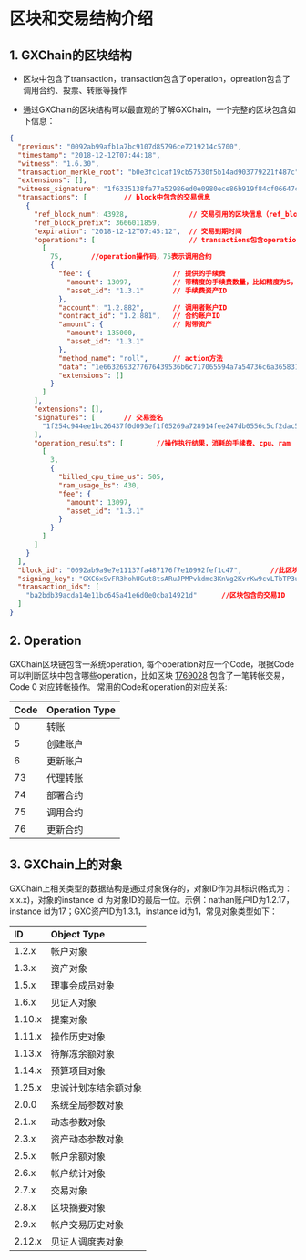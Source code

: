# 区块和交易结构介绍

## 1. GXChain的区块结构

- 区块中包含了transaction，transaction包含了operation，opreation包含了调用合约、投票、转账等操作


- 通过GXChain的区块结构可以最直观的了解GXChain，一个完整的区块包含如下信息：

``` json
{
  "previous": "0092ab99afb1a7bc9107d85796ce7219214c5700",                   //上一个区块的ID
  "timestamp": "2018-12-12T07:44:18",                                       //生成区块的时间戳
  "witness": "1.6.30",                                                      //出块的公信节点对象ID
  "transaction_merkle_root": "b0e3fc1caf19cb57530f5b14ad903779221f487c",    //交易默克尔根
  "extensions": [],
  "witness_signature": "1f6335138fa77a52986ed0e0980ece86b919f84cf06647c2fdea3382578287c2e5403088d960cd75d5d5f134647bae80d1189e0a417f0d5bc127b294949864d662",    //公信节点签名
  "transactions": [         // block中包含的交易信息
    {
      "ref_block_num": 43928,               // 交易引用的区块信息（ref_block_num、ref_block_prefix皆来自之前的区块ID，可自己指定）
      "ref_block_prefix": 3666011859,
      "expiration": "2018-12-12T07:45:12",  // 交易到期时间
      "operations": [                       // transactions包含operations
        [
          75,       //operation操作码，75表示调用合约
          {
            "fee": {                    // 提供的手续费
              "amount": 13097,          // 带精度的手续费数量，比如精度为5，则除以100000
              "asset_id": "1.3.1"       // 手续费资产ID
            },
            "account": "1.2.882",       // 调用者账户ID
            "contract_id": "1.2.881",   // 合约账户ID
            "amount": {                 // 附带资产
              "amount": 135000,
              "asset_id": "1.3.1"
            },
            "method_name": "roll",      // action方法
            "data": "1e6632693277676439536b6c717065594a7a54736c6a3658316e4873797941008813",     //action参数
            "extensions": []
          }
        ]
      ],
      "extensions": [],
      "signatures": [       // 交易签名
        "1f254c944ee1bc26437f0d093ef1f05269a728914fee247db0556c5cf2dac52158124c495ddb404be83f5f08ac7960593ae0e2ccc9372d138c873d68bd6b9a99b6"
      ],
      "operation_results": [        //操作执行结果，消耗的手续费、cpu、ram
        [
          3,
          {
            "billed_cpu_time_us": 505,
            "ram_usage_bs": 430,
            "fee": {
              "amount": 13097,
              "asset_id": "1.3.1"
            }
          }
        ]
      ]
    }
  ],
  "block_id": "0092ab9a9e7e11137fa487176f7e10992fef1c47",       //此区块的ID
  "signing_key": "GXC6xSvFR3hohUGut8tsARuJPMPvkdmc3KnVg2KvrKw9cvLTbTP3u",   //出块公信节点的公钥
  "transaction_ids": [
    "ba2bdb39acda14e11bc645a41e6d0e0cba14921d"      //区块包含的交易ID
  ]
}
```
## 2. Operation

GXChain区块链包含一系统operation, 每个operation对应一个Code，根据Code可以判断区块中包含哪些operation，比如区块 [1769028](https://block.gxb.io/#/block/1769028) 包含了一笔转帐交易，Code 0 对应转帐操作。 常用的Code和operation的对应关系:

| Code | Operation Type |
| :--- | :--- |
| 0 | 转账 |
| 5 | 创建账户 |
| 6 | 更新账户 |
| 73 | 代理转账 |
| 74 | 部署合约 |
| 75 | 调用合约 |
| 76 | 更新合约 |

## 3. GXChain上的对象

GXChain上相关类型的数据结构是通过对象保存的，对象ID作为其标识(格式为：x.x.x)，对象的instance id 为对象ID的最后一位。示例：nathan账户ID为1.2.17，instance id为17；GXC资产ID为1.3.1，instance id为1，常见对象类型如下：

| ID | Object Type |
| :--- | :--- |
| 1.2.x | 帐户对象 |
| 1.3.x | 资产对象 |
| 1.5.x | 理事会成员对象 |
| 1.6.x | 见证人对象 |
| 1.10.x | 提案对象 |
| 1.11.x | 操作历史对象 |
| 1.13.x | 待解冻余额对象 |
| 1.14.x | 预算项目对象 |
| 1.25.x | 忠诚计划冻结余额对象 |
| 2.0.0 | 系统全局参数对象 |
| 2.1.x | 动态参数对象 |
| 2.3.x | 资产动态参数对象 |
| 2.5.x | 帐户余额对象 |
| 2.6.x | 帐户统计对象 |
| 2.7.x | 交易对象 |
| 2.8.x | 区块摘要对象 |
| 2.9.x | 帐户交易历史对象 |
| 2.12.x | 见证人调度表对象 |
